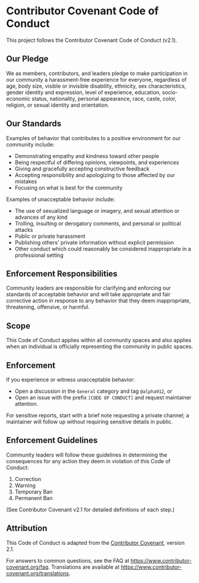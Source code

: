 # Contributor Covenant Code of Conduct

This project follows the Contributor Covenant Code of Conduct (v2.1).

## Our Pledge
We as members, contributors, and leaders pledge to make participation in our
community a harassment-free experience for everyone, regardless of age, body
size, visible or invisible disability, ethnicity, sex characteristics, gender
identity and expression, level of experience, education, socio-economic status,
nationality, personal appearance, race, caste, color, religion, or sexual identity
and orientation.

## Our Standards
Examples of behavior that contributes to a positive environment for our
community include:
- Demonstrating empathy and kindness toward other people
- Being respectful of differing opinions, viewpoints, and experiences
- Giving and gracefully accepting constructive feedback
- Accepting responsibility and apologizing to those affected by our mistakes
- Focusing on what is best for the community

Examples of unacceptable behavior include:
- The use of sexualized language or imagery, and sexual attention or advances of any kind
- Trolling, insulting or derogatory comments, and personal or political attacks
- Public or private harassment
- Publishing others' private information without explicit permission
- Other conduct which could reasonably be considered inappropriate in a professional setting

## Enforcement Responsibilities
Community leaders are responsible for clarifying and enforcing our standards of
acceptable behavior and will take appropriate and fair corrective action in
response to any behavior that they deem inappropriate, threatening, offensive,
or harmful.

## Scope
This Code of Conduct applies within all community spaces and also applies when
an individual is officially representing the community in public spaces.

## Enforcement
If you experience or witness unacceptable behavior:
- Open a discussion in the `General` category and tag `@alpha912`, or
- Open an issue with the prefix `[CODE OF CONDUCT]` and request maintainer attention.

For sensitive reports, start with a brief note requesting a private channel; a
maintainer will follow up without requiring sensitive details in public.

## Enforcement Guidelines
Community leaders will follow these guidelines in determining the consequences
for any action they deem in violation of this Code of Conduct:

1. Correction
2. Warning
3. Temporary Ban
4. Permanent Ban

(See Contributor Covenant v2.1 for detailed definitions of each step.)

## Attribution
This Code of Conduct is adapted from the [Contributor Covenant](https://www.contributor-covenant.org),
version 2.1.

For answers to common questions, see the FAQ at
https://www.contributor-covenant.org/faq. Translations are available at
https://www.contributor-covenant.org/translations.
